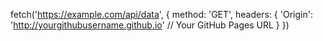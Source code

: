 fetch('https://example.com/api/data', {
    method: 'GET',
    headers: {
        'Origin': 'http://yourgithubusername.github.io' // Your GitHub Pages URL
    }
})
